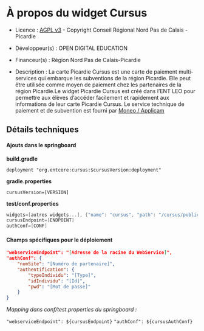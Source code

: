 # À propos du widget Cursus

* Licence : [AGPL v3](http://www.gnu.org/licenses/agpl.txt) - Copyright Conseil Régional Nord Pas de Calais - Picardie

* Développeur(s) : OPEN DIGITAL EDUCATION

* Financeur(s) : Région Nord Pas de Calais-Picardie

* Description : La carte Picardie Cursus est une carte de paiement multi-services qui embarque les subventions de la région Picardie. Elle peut être utilisée comme moyen de paiement chez les partenaires de la région Picardie.Le widget Picardie Cursus est créé dans l’ENT LEO pour permettre aux élèves d’accéder facilement et rapidement aux informations de leur carte Picardie Cursus. Le service technique de paiement et de subvention est fourni par [Moneo / Applicam](http://www.moneo.com/moneo-applicam/solutions/gestion-des-aides-et-des-subventions)

## Détails techniques

#### Ajouts dans le springboard

**build.gradle**

`deployment "org.entcore:cursus:$cursusVersion:deployment"`

**gradle.properties**

`cursusVersion=[VERSION]`

**test/conf.properties**

```groovy
widgets=[autres widgets...], {"name": "cursus", "path": "/cursus/public/template/cursus-widget.html", "js": "/cursus/public/js/cursus-widget.js", "i18n": "/cursus/i18n"}
cursusEndpoint=[ENDPOINT]
authConf=[CONF]
```

#### Champs spécifiques pour le déploiement

```json
"webserviceEndpoint": "[Adresse de la racine du WebService]",
"authConf": {
	"numSite": "[Numéro de partenaire]",
	"authentification": {
		"typeIndividu": "[Type]",
		"idIndividu": "[Id]",
		"pwd": "[Mot de passe]"
	}
}
```

*Mapping dans conf/test.properties du springboard :*

`"webserviceEndpoint": ${cursusEndpoint}`
`"authConf": ${cursusAuthConf}`
